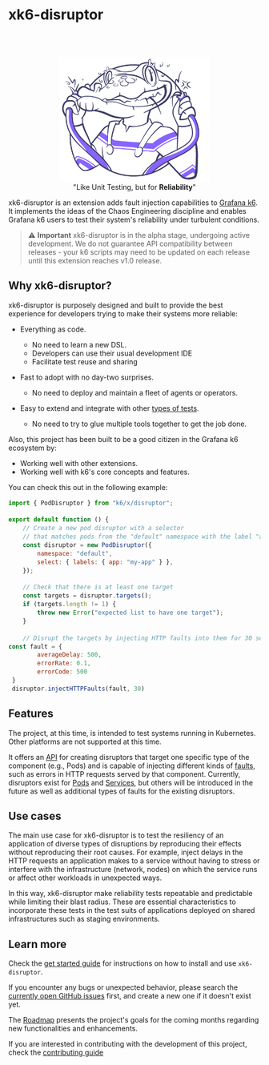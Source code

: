 # xk6-disruptor

</br>
</br>

<p align="center">
  <img src="assets/logo.png" alt="xk6-disruptor" width="300"></a>
  <br>
  "Like Unit Testing, but for <strong>Reliability</strong>"
  <br>
</p>
<p align="center">  
</div>


xk6-disruptor is an extension adds fault injection capabilities to [Grafana k6](https://github.com/grafana/k6). It implements the ideas of the Chaos Engineering discipline and enables Grafana k6 users to test their system's reliability under turbulent conditions.

<blockquote>
⚠️ <strong>Important</strong>
xk6-disruptor is in the alpha stage, undergoing active development. We do not guarantee API compatibility between releases - your k6 scripts may need to be updated on each release until this extension reaches v1.0 release.
</blockquote>

## Why xk6-disruptor?

xk6-disruptor is purposely designed and built to provide the best experience for developers trying to make their systems more reliable:

- Everything as code.
  - No need to learn a new DSL.
  - Developers can use their usual development IDE
  - Facilitate test reuse and sharing

- Fast to adopt with no day-two surprises.
  - No need to deploy and maintain a fleet of agents or operators.
- Easy to extend and integrate with other [types of tests](https://k6.io/docs/test-types/introduction/).
  - No need to try to glue multiple tools together to get the job done.

Also, this project has been built to be a good citizen in the Grafana k6 ecosystem by:

- Working well with other extensions.
- Working well with k6's core concepts and features.

You can check this out in the following example:

```js
import { PodDisruptor } from "k6/x/disruptor";

export default function () {
    // Create a new pod disruptor with a selector 
    // that matches pods from the "default" namespace with the label "app=my-app"
    const disruptor = new PodDisruptor({
        namespace: "default",
        select: { labels: { app: "my-app" } },
    });

    // Check that there is at least one target
    const targets = disruptor.targets();
    if (targets.length != 1) {
        throw new Error("expected list to have one target");
    }

    // Disrupt the targets by injecting HTTP faults into them for 30 seconds
const fault = {
        averageDelay: 500,
        errorRate: 0.1,
        errorCode: 500
 }
 disruptor.injectHTTPFaults(fault, 30)
```

## Features

The project, at this time, is intended to test systems running in Kubernetes. Other platforms are not supported at this time.

It offers an [API](https://k6.io/docs/javascript-api/xk6-disruptor/api) for creating disruptors that target one specific type of the component (e.g., Pods) and is capable of injecting different kinds of [faults](https://k6.io/docs/javascript-api/xk6-disruptor/api/faults), such as errors in HTTP requests served by that component. 
Currently, disruptors exist for [Pods](https://k6.io/docs/javascript-api/xk6-disruptor/api/poddisruptor) and [Services](https://k6.io/docs/javascript-api/xk6-disruptor/api/servicedisruptor), but others will be introduced in the future as well as additional types of faults for the existing disruptors.

## Use cases

The main use case for xk6-disruptor is to test the resiliency of an application of diverse types of disruptions by reproducing their effects without reproducing their root causes. For example, inject delays in the HTTP requests an application makes to a service without having to stress or interfere with the infrastructure (network, nodes) on which the service runs or affect other workloads in unexpected ways.

In this way, xk6-disruptor make reliability tests repeatable and predictable while limiting their blast radius. These are essential characteristics to incorporate these tests in the test suits of applications deployed on shared infrastructures such as staging environments.

## Learn more

Check the [get started guide](https://k6.io/docs/javascript-api/xk6-disruptor/get-started) for instructions on how to install and use `xk6-disruptor`.

If you encounter any bugs or unexpected behavior, please search the [currently open GitHub issues](https://github.com/grafana/xk6-disruptor/issues) first, and create a new one if it doesn't exist yet.

The [Roadmap](/ROADMAP.md) presents the project's goals for the coming months regarding new functionalities and enhancements.

If you are interested in contributing with the development of this project, check the [contributing guide](/docs/01-development/01-contributing.md)



